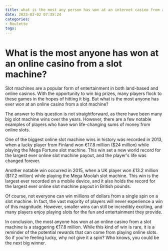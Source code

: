 ```yaml
---
title: what is the most any person has won at an internet casino from a slot machine baccarat
date: 2023-03-02 07:35:24
categories:
- Roulette
tags:
---
```

# What is the most anyone has won at an online casino from a slot machine?

Slot machines are a popular form of entertainment in both land-based and online casinos. With the opportunity to win big prizes, many players flock to these games in the hopes of hitting it big. But what is the most anyone has ever won at an online casino from a slot machine?

The answer to this question is not straightforward, as there have been many big slot machine wins over the years. However, there are a few notable examples of players who have won life-changing sums of money from online slots.

One of the biggest online slot machine wins in history was recorded in 2013, when a lucky player from Finland won €17.8 million ($24 million) while playing the Mega Fortune slot machine. This win set a new world record for the largest ever online slot machine payout, and the player's life was changed forever.

Another notable win occurred in 2015, when a UK player won £13.2 million ($17.2 million) while playing the Mega Moolah slot machine. This win is the largest ever recorded on a mobile device, and it also holds the record for the largest ever online slot machine payout in British pounds.

Of course, not everyone can win millions of dollars from a single spin on a slot machine. In fact, the vast majority of players will never experience a win of this magnitude. However, smaller wins can still be incredibly exciting, and many players enjoy playing slots for the fun and entertainment they provide.

In conclusion, the most anyone has won at an online casino from a slot machine is a staggering €17.8 million. While this kind of win is rare, it is a reminder of the potential rewards that can come from playing online slots. So if you're feeling lucky, why not give it a spin? Who knows, you could be the next big winner.